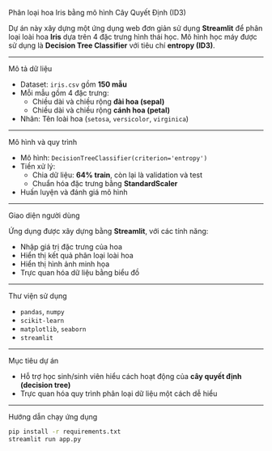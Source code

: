  Phân loại hoa Iris bằng mô hình Cây Quyết Định (ID3)

Dự án này xây dựng một ứng dụng web đơn giản sử dụng **Streamlit** để phân loại loài hoa **Iris** dựa trên 4 đặc trưng hình thái học. Mô hình học máy được sử dụng là **Decision Tree Classifier** với tiêu chí **entropy (ID3)**.

---

 Mô tả dữ liệu

- Dataset: `iris.csv` gồm **150 mẫu**
- Mỗi mẫu gồm 4 đặc trưng:
  - Chiều dài và chiều rộng **đài hoa (sepal)**
  - Chiều dài và chiều rộng **cánh hoa (petal)**
- Nhãn: Tên loài hoa (`setosa`, `versicolor`, `virginica`)

---

 Mô hình và quy trình

- Mô hình: `DecisionTreeClassifier(criterion='entropy')`
- Tiền xử lý:
  - Chia dữ liệu: **64% train**, còn lại là validation và test
  - Chuẩn hóa đặc trưng bằng **StandardScaler**
- Huấn luyện và đánh giá mô hình

---

 Giao diện người dùng

Ứng dụng được xây dựng bằng **Streamlit**, với các tính năng:

- Nhập giá trị đặc trưng của hoa
- Hiển thị kết quả phân loại loài hoa
- Hiển thị hình ảnh minh họa
- Trực quan hóa dữ liệu bằng biểu đồ

---

 Thư viện sử dụng

- `pandas`, `numpy`
- `scikit-learn`
- `matplotlib`, `seaborn`
- `streamlit`

---

 Mục tiêu dự án

- Hỗ trợ học sinh/sinh viên hiểu cách hoạt động của **cây quyết định (decision tree)**
- Trực quan hóa quy trình phân loại dữ liệu một cách dễ hiểu

---

 Hướng dẫn chạy ứng dụng

```bash
pip install -r requirements.txt
streamlit run app.py

